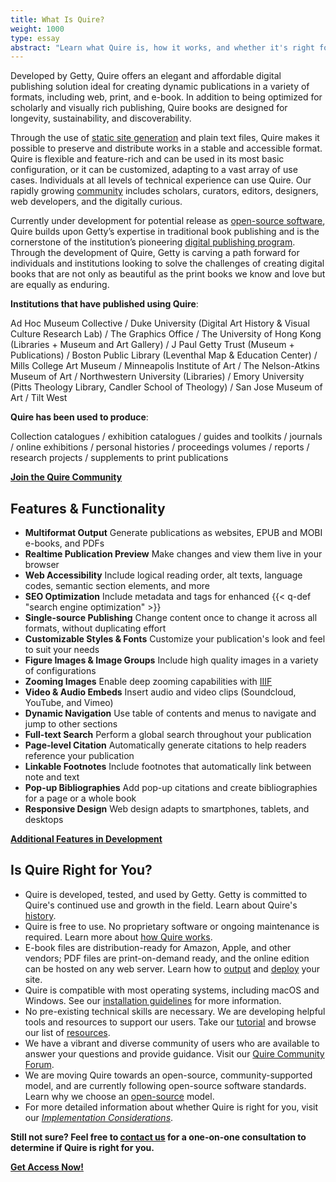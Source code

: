 ```yaml
---
title: What Is Quire?
weight: 1000
type: essay
abstract: "Learn what Quire is, how it works, and whether it's right for you"
---
```


Developed by Getty, Quire offers an elegant and affordable digital publishing solution ideal for creating dynamic publications in a variety of formats, including web, print, and e-book. In addition to being optimized for scholarly and visually rich publishing, Quire books are designed for longevity, sustainability, and discoverability.

Through the use of [static site generation](/about/how-it-works/) and plain text files, Quire makes it possible to preserve and distribute works in a stable and accessible format. Quire is flexible and feature-rich and can be used in its most basic configuration, or it can be customized, adapting to a  vast array of use cases. Individuals at all levels of technical experience can use Quire. Our rapidly growing [community](/community/community-showcase/) includes scholars, curators, editors, designers, web developers, and the digitally curious.

Currently under development for potential release as [open-source software](/about/open-source/), Quire builds upon Getty’s expertise in traditional book publishing and is the cornerstone of the institution’s pioneering [digital publishing program](https://www.getty.edu/publications/digital/index.html). Through the development of Quire, Getty is carving a path forward for individuals and institutions looking to solve the challenges of creating digital books that are not only as beautiful as the print books we know and love but are equally as enduring.

**Institutions that have published using Quire**:

Ad Hoc Museum Collective / Duke University (Digital Art History & Visual Culture Research Lab) / The Graphics Office / The University of Hong Kong (Libraries + Museum and Art Gallery) / J Paul Getty Trust (Museum + Publications) / Boston Public Library (Leventhal Map & Education Center) / Mills College Art Museum / Minneapolis Institute of Art / The Nelson-Atkins Museum of Art / Northwestern University (Libraries) / Emory University (Pitts Theology Library, Candler School of Theology) / San Jose Museum of Art / Tilt West

**Quire has been used to produce**:

Collection catalogues / exhibition catalogues / guides and toolkits / journals / online exhibitions / personal histories / proceedings volumes / reports / research projects / supplements to print publications

<div class="action-button">

[**Join the Quire Community**](/community/join-us/)
</div>

## Features & Functionality

<div class="feature-list">

- **Multiformat Output** Generate publications as websites, EPUB and MOBI e-books, and PDFs
- **Realtime Publication Preview** Make changes and view them live in your browser
- **Web Accessibility** Include logical reading order, alt texts, language codes, semantic section elements, and more
- **SEO Optimization** Include metadata and tags for enhanced {{< q-def "search engine optimization" >}}
- **Single-source Publishing** Change content once to change it across all formats, without duplicating effort
- **Customizable Styles & Fonts** Customize your publication's look and feel to suit your needs
- **Figure Images & Image Groups** Include high quality images in a variety of configurations
- **Zooming Images** Enable deep zooming capabilities with [IIIF](https://iiif.io/)
- **Video & Audio Embeds** Insert audio and video clips (Soundcloud, YouTube, and Vimeo)
- **Dynamic Navigation**  Use table of contents and menus to navigate and jump to other sections
- **Full-text Search** Perform a global search throughout your publication
- **Page-level Citation** Automatically generate citations to help readers reference your publication
- **Linkable Footnotes** Include footnotes that automatically link between note and text
- **Pop-up Bibliographies** Add pop-up citations and create bibliographies for a page or a whole book
- **Responsive Design** Web design adapts to smartphones, tablets, and desktops

</div>

<div class="action-button">

[**Additional Features in Development**](/about/roadmap/)
</div>

## Is Quire Right for You?

- Quire is developed, tested, and used by Getty. Getty is committed to Quire's continued use and growth in the field. Learn about Quire's [history](/about/history/).
- Quire is free to use. No proprietary software or ongoing maintenance is required. Learn more about [how Quire works](/about/how-it-works/).
- E-book files are distribution-ready for Amazon, Apple, and other vendors; PDF files are print-on-demand ready, and the online edition can be hosted on any web server. Learn how to [output](/documentation/multiformat-output/) and [deploy](/documentation/site-deploy/) your site.
- Quire is compatible with most operating systems, including macOS and Windows. See our [installation guidelines](/documentation/install-uninstall/) for more information.
- No pre-existing technical skills are necessary. We are developing helpful tools and resources to support our users. Take our [tutorial](/docs-v1/tutorial/) and browse our list of [resources](/resources/resources/).
- We have a vibrant and diverse community of users who are available to answer your questions and provide guidance. Visit our [Quire Community Forum](https://github.com/thegetty/quire/discussions).
- We are moving Quire towards an open-source, community-supported model, and are currently following open-source software standards. Learn why we choose an [open-source](/about/open-source/) model.
- For more detailed information about whether Quire is right for you, visit our *[Implementation Considerations](/documentation/implementation/)*.

**Still not sure? Feel free to [contact us](mailto:quire@getty.edu) for a one-on-one consultation to determine if Quire is right for you.**

<div class="action-button">

[**Get Access Now!**](https://docs.google.com/forms/d/e/1FAIpQLScKOJEq9ivhwizmdazjuhxBII-s-5SUsnerWmyF8VteeeRBhA/viewform)
</div>
